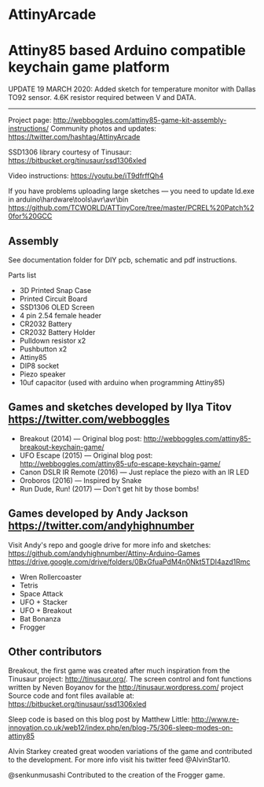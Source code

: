 # AttinyArcade
Attiny85 based Arduino compatible keychain game platform
================================================================
UPDATE 19 MARCH 2020:
Added sketch for temperature monitor with Dallas TO92 sensor. 4.6K resistor required between V and DATA.

------------------------------------------

Project page: http://webboggles.com/attiny85-game-kit-assembly-instructions/
Community photos and updates: https://twitter.com/hashtag/AttinyArcade

SSD1306 library courtesy of Tinusaur: https://bitbucket.org/tinusaur/ssd1306xled

Video instructions: https://youtu.be/iT9dfrffQh4

If you have problems uploading large sketches — you need to update ld.exe in arduino\hardware\tools\avr\avr\bin
https://github.com/TCWORLD/ATTinyCore/tree/master/PCREL%20Patch%20for%20GCC


Assembly
------------------------------------------
See documentation folder for DIY pcb, schematic and pdf instructions.

Parts list
- 3D Printed Snap Case
- Printed Circuit Board
- SSD1306 OLED Screen
- 4 pin 2.54 female header
- CR2032 Battery
- CR2032 Battery Holder
- Pulldown resistor x2
- Pushbutton x2
- Attiny85
- DIP8 socket
- Piezo speaker
- 10uf capacitor (used with arduino when programming Attiny85) 	


Games and sketches developed by Ilya Titov https://twitter.com/webboggles
------------------------------------------
- Breakout (2014) — Original blog post: http://webboggles.com/attiny85-breakout-keychain-game/
- UFO Escape (2015) — Original blog post: http://webboggles.com/attiny85-ufo-escape-keychain-game/
- Canon DSLR IR Remote (2016) — Just replace the piezo with an IR LED
- Oroboros (2016) — Inspired by Snake
- Run Dude, Run! (2017) — Don't get hit by those bombs!


Games developed by Andy Jackson https://twitter.com/andyhighnumber
------------------------------------------
Visit Andy's repo and google drive for more info and sketches:
https://github.com/andyhighnumber/Attiny-Arduino-Games
https://drive.google.com/drive/folders/0BxGfuaPdM4n0Nkt5TDI4azd1Rmc

- Wren Rollercoaster
- Tetris
- Space Attack
- UFO + Stacker
- UFO + Breakout
- Bat Bonanza
- Frogger


Other contributors
------------------------------------------
Breakout, the first game was created after much inspiration from the Tinusaur project: http://tinusaur.org/.
The screen control and font functions written by Neven Boyanov for the http://tinusaur.wordpress.com/ project
Source code and font files available at: https://bitbucket.org/tinusaur/ssd1306xled

Sleep code is based on this blog post by Matthew Little:
http://www.re-innovation.co.uk/web12/index.php/en/blog-75/306-sleep-modes-on-attiny85
 
Alvin Starkey created great wooden variations of the game and contributed to the development. 
For more info visit his twitter feed @AlvinStar10.

@senkunmusashi Contributed to the creation of the Frogger game.




